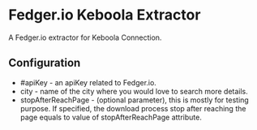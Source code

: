 # Fedger.io Keboola Extractor

A Fedger.io extractor for Keboola Connection.

## Configuration

* #apiKey - an apiKey related to Fedger.io.
* city - name of the city where you would love to search more details.
* stopAfterReachPage - (optional parameter), this is mostly for testing purpose. If specified, the download process stop after reaching the page equals to value of stopAfterReachPage attribute.
